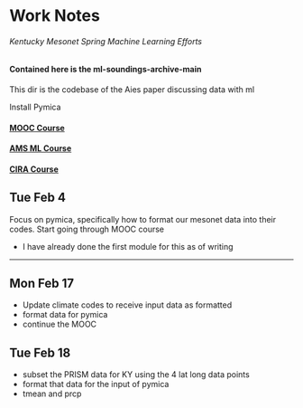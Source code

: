 
# Work Notes
###### Kentucky Mesonet Spring Machine Learning Efforts

#### Contained here is the ml-soundings-archive-main
This dir is the codebase of the Aies paper discussing data with ml

Install Pymica

#### [ MOOC Course ](https://learning.ecmwf.int/course/view.php?id=46)

#### [ AMS ML Course ](https://annual.ametsoc.org/index.cfm/2025/your-annual/registration/short-course-registration/)

#### [ CIRA Course ](https://www.cira.colostate.edu/ml/home/)

## Tue Feb 4

Focus on pymica, specifically how to format our mesonet data into their codes.
Start going through MOOC course
 - I have already done the first module for this as of writing

---

## Mon Feb 17

- Update climate codes to receive input data as formatted
- format data for pymica
- continue the MOOC

## Tue Feb 18 

- subset the PRISM data for KY using the 4 lat long data points
- format that data for the input of pymica
- tmean and prcp


